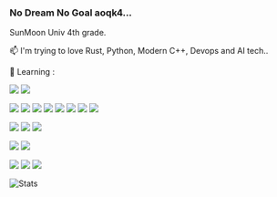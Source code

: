 ### No Dream No Goal aoqk4...
<!--
**aoqk4/aoqk4** is a ✨ _special_ ✨ repository because its `README.md` (this file) appears on your GitHub profile.

Here are some ideas to get you started:

- 🔭 I’m currently working on ...
- 🌱 I’m currently learning ...
- 👯 I’m looking to collaborate on ...
- 🤔 I’m looking for help with ...
- 💬 Ask me about ...
- 📫 How to reach me: ...
- 😄 Pronouns: ...
- ⚡ Fun fact: ...
-->

SunMoon Univ 4th grade.


📫 I'm trying to love Rust, Python, Modern C++, Devops and AI tech..


🌱 Learning  : 


  <img src="https://img.shields.io/badge/Linux-FCC624?style=flat-square&logo=linux&logoColor=white"/> <img src="https://img.shields.io/badge/Windows-0078D6?style=flat-square&logo=windows&logoColor=white"/>


  <img src="https://img.shields.io/badge/C-A8B9CC?style=flat-square&logo=c&logoColor=white"/>  <img src="https://img.shields.io/badge/C++-00599C?style=flat-square&logo=javascript&logoColor=white"/>  <img src="https://img.shields.io/badge/Rust-000000?style=flat-square&logo=rust&logoColor=white"/>  <img src="https://img.shields.io/badge/Python-3776AB?style=flat-square&logo=python&logoColor=white"/>  <img src="https://img.shields.io/badge/JavaScript-F7DF1E?style=flat-square&logo=javascript&logoColor=white"/>  <img src="https://img.shields.io/badge/TypeScript-3178C6?style=flat-square&logo=typescript&logoColor=white"/>  <img src="https://img.shields.io/badge/Go-00ADD8?style=flat-square&logo=go&logoColor=white"/>  <img src="https://img.shields.io/badge/WebAssembly-654FF0?style=flat-square&logo=webassembly&logoColor=white"/>


  <img src="https://img.shields.io/badge/MariaDB-003545?style=flat-square&logo=mariadb&logoColor=white"/>  <img src="https://img.shields.io/badge/PostgreSQL-4169E1?style=flat-square&logo=postgresql&logoColor=white"/>  <img src="https://img.shields.io/badge/MongoDB-47A248?style=flat-square&logo=mongodb&logoColor=white"/>


  <img src="https://img.shields.io/badge/Next.js-000000?style=flat-square&logo=next.js&logoColor=white"/>  <img src="https://img.shields.io/badge/Tauri-FFC131?style=flat-square&logo=tauri&logoColor=white"/>


  <img src="https://img.shields.io/badge/Docker-2496ED?style=flat-square&logo=docker&logoColor=white"/>  <img src="https://img.shields.io/badge/Jenkins-D24939?style=flat-square&logo=jenkins&logoColor=white"/>   <img src="https://img.shields.io/badge/Git-F05032?style=flat-square&logo=git&logoColor=white"/>

![Stats](https://github-readme-stats.vercel.app/api?username=aoqk4&show_icons=true&theme=chartreuse-dark)

